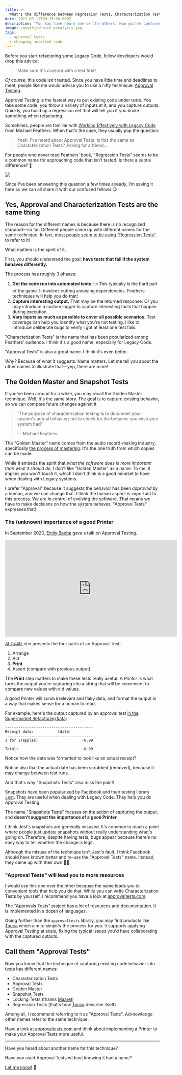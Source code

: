 ```yaml
---
title: >-
  What's the difference between Regression Tests, Characterization Tests, and Approval Tests?
date: 2021-08-11T09:15:00.000Z
description: "You may have heard one or the others. Now you're confused: is there a difference? Nope! Let me explain…"
image: /assets/choice-paralysis.jpg
tags:
  - approval tests
  - changing untested code
---
```


Before you start refactoring some Legacy Code, fellow developers would drop this advice:

> Make sure it's covered with a test first!

_Of course_, this code isn't tested. Since you have little time and deadlines to meet, people like me would advise you to use a nifty technique: [Approval Testing](https://understandlegacycode.com/blog/3-steps-to-add-tests-on-existing-code-when-you-have-short-deadlines/).

Approval Testing is the fastest way to put existing code under tests. You take some code, you throw a variety of inputs at it, and you capture outputs. Quickly, you build up a regression net that will tell you if you broke something when refactoring.

Sometimes, people are familiar with [Working Effectively with Legacy Code](https://understandlegacycode.com/blog/key-points-of-working-effectively-with-legacy-code/) from Michael Feathers. When that's the case, they usually pop the question:

> Yeah, I've heard about Approval Tests. Is this the same as Characterization Tests? Asking for a friend…

For people who never read Feathers' book, "Regression Tests" seems to be a common name for approaching code that isn't tested. Is there a subtle difference? 🤔

![](/assets/choice-paralysis.jpg)

Since I've been answering this question a few times already, I'm saving it here so we can all share it with our confused fellows 😉

## Yes, Approval and Characterization Tests are the same thing

The reason for the different names is because there is no recognized standard—so far. Different people came up with different names for the same technique. In fact, [most people seem to be using "Regression Tests"](https://trends.google.com/trends/explore/TIMESERIES/1629219000?hl=en-US&tz=-120&q=approval+tests,characterization+tests,regression+tests&sni=3) to refer to it!

What matters is the spirit of it.

First, you should understand the goal: **have tests that fail if the system behaves differently.**

The process has roughly 3 phases:

1. **Get the code run into automated tests** 👈 This typically is the hard part of the game. It involves cutting annoying dependencies. Feathers techniques will help you do that!
2. **Capture interesting output.** That may be the returned response. Or you may introduce a custom logger to capture interesting facts that happen during execution.
3. **Vary inputs as much as possible to cover all possible scenarios.** Test coverage can help you identify what you're not testing. I like to introduce deliberate bugs to verify I got at least one test fails.

"Characterization Tests" is the name that has been popularized among Feathers' audience. I think it's a good name, especially for Legacy Code.

"Approval Tests" is also a great name. I think it's even better.

_Why?_ Because of what it suggests. Name matters. Let me tell you about the other names to illustrate that—yep, there are more!

## The Golden Master and Snapshot Tests

If you've been around for a while, you may recall the Golden Master technique. Well, it's the same story. The goal is to capture existing behavior, so we can compare future changes against it.

> "The purpose of characterization testing is to document your system's actual behavior; not to check for the behavior you wish your system had"
>
> — Michael Feathers

The "Golden Master" name comes from the audio record-making industry, specifically [the process of mastering](<https://en.wikipedia.org/wiki/Mastering_(audio)>). It's the one truth from which copies can be made.

While it embeds the spirit that _what the software does is more important than what it should do_, I don't like "Golden Master" as a name. To me, it implies you won't touch it, which I don't think is a good mindset to have when dealing with Legacy systems.

I prefer "Approval" because it suggests the behavior has been _approved_ by a human, and we can change that. I think the human aspect is important to this process. We are in control of evolving the software. That means we have to make decisions on how the system behaves. "Approval Tests" expresses that!

### The (unknown) importance of a good Printer

In September 2020, [Emily Bache](https://twitter.com/emilybache) gave a talk on Approval Testing.

<iframe width="560" height="315" src="https://www.youtube-nocookie.com/embed/0ZVKcFsEp-4" frameborder="0" allow="accelerometer; autoplay; encrypted-media; gyroscope; picture-in-picture" allowfullscreen></iframe>

[At 15:40](https://youtu.be/0ZVKcFsEp-4?t=940), she presents the four parts of an Approval Test:

1. Arrange
2. Act
3. **Print**
4. Assert (compare with previous output)

The **Print** step matters to make these tests really useful. A _Printer_ is what turns the output you're capturing into a string that will be convenient to compare new values with old values.

A good Printer will scrub irrelevant and flaky data, and format the output in a way that makes sense for a human to read.

For example, here's the output captured by an approval test [in the Supermarket Refactoring kata](https://github.com/emilybache/SupermarketReceipt-Refactoring-Kata/blob/6c2fbe7ca8a8aea593fd16f12e3418dc2df1867c/java/src/test/java/dojo/supermarket/ReceiptPrinterTest.discounts.approved.txt):

```
----------------------------------------
Receipt date:           [date]
----------------------------------------
3 for 2(apples)                    -0.99

Total:                             -0.99
```

Notice how the data was formatted to look like an actual receipt?

Notice also that the actual date has been scrubbed (removed), because it may change between test runs.

And that's why "Snapshots Tests" also miss the point!

Snapshots have been popularized by Facebook and their testing library: [Jest](https://jestjs.io/). They are useful when dealing with Legacy Code. They help you do Approval Testing.

The name "Snapshots Tests" focuses on the action of capturing the output, and **doesn't suggest the importance of a good Printer**.

I think Jest's snapshots are generally misused. It's common to reach a point where people just update snapshots without really understanding what's going on. Therefore, despite having tests, bugs appear because there's no easy way to tell whether the change is legit.

Although the misuse of the technique isn't Jest's fault, I think Facebook should have known better and re-use the "Approval Tests" name. Instead, they came up with their own 🤷‍♂️

### "Approval Tests" will lead you to more resources

I would use this one over the other because the name leads you to convenient tools that help you do that. While you can write Characterization Tests by yourself, I recommend you have a look at [approvaltests.com](https://approvaltests.com).

The "Approvals Tests" project has a lot of resources and documentation. It is implemented in a dozen of languages.

Going further than the `approvaltests` library, you may find products like [Touca](https://touca.io/) which aim to simplify the process for you. It supports applying Approval Testing at scale, fixing the typical issues you'd have collaborating with the captured outputs.

## Call them "Approval Tests"

Now you know that the technique of capturing existing code behavior into tests has different names:

- Characterization Tests
- Approval Tests
- Golden Master
- Snapshot Tests
- Locking Tests (thanks [Maaret](https://twitter.com/maaretp))
- Regression Tests (that's how [Touca](https://touca.io/) describe itself)

Among all, I recommend referring to it as "Approval Tests". Acknowledge other names refer to the same technique.

Have a look at [approvaltests.com](https://approvaltests.com) and think about implementing a Printer to make your Approval Tests more useful.

---

Have you heard about another name for this technique?

Have you used Approval Tests without knowing it had a name?

[Let me know!](https://twitter.com/nicoespeon) 🤠
